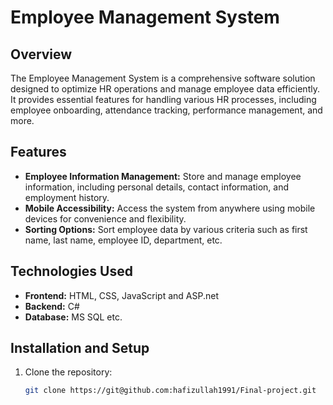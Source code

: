 # Employee Management System

## Overview

The Employee Management System is a comprehensive software solution designed to optimize HR operations and manage employee data efficiently. It provides essential features for handling various HR processes, including employee onboarding, attendance tracking, performance management, and more.

## Features

- **Employee Information Management:** Store and manage employee information, including personal details, contact information, and employment history.
- **Mobile Accessibility:** Access the system from anywhere using mobile devices for convenience and flexibility.
- **Sorting Options:** Sort employee data by various criteria such as first name, last name, employee ID, department, etc.
## Technologies Used

- **Frontend:** HTML, CSS, JavaScript and ASP.net
- **Backend:** C# 
- **Database:** MS SQL etc.


## Installation and Setup

1. Clone the repository:

   ```bash
   git clone https://git@github.com:hafizullah1991/Final-project.git
